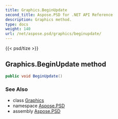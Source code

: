 ```yaml
---
title: Graphics.BeginUpdate
second_title: Aspose.PSD for .NET API Reference
description: Graphics method. 
type: docs
weight: 140
url: /net/aspose.psd/graphics/beginupdate/
---
```

{{< psd/tize >}}
## Graphics.BeginUpdate method

```csharp
public void BeginUpdate()
```

### See Also

* class [Graphics](../)
* namespace [Aspose.PSD](../../graphics/)
* assembly [Aspose.PSD](../../../)


